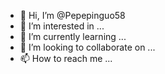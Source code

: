 - 👋 Hi, I’m @Pepepinguo58
- 👀 I’m interested in ...
- 🌱 I’m currently learning ...
- 💞️ I’m looking to collaborate on ...
- 📫 How to reach me ...

<!---
Pepepinguo58/Pepepinguo58 is a ✨ special ✨ repository because its `README.md` (this file) appears on your GitHub profile.
You can click the Preview link to take a look at your changes.
--->
